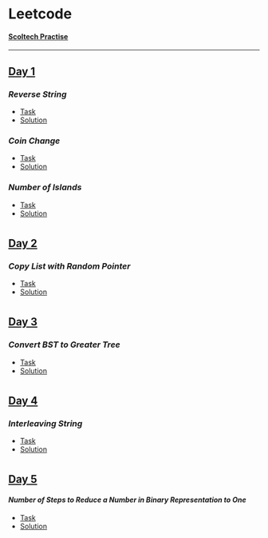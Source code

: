 # Leetcode
#### [Scoltech Practise](https://github.com/SkoltechSummerCamp)
____
## [Day 1](https://github.com/Klanick/Leetcode/tree/main/day_1)
### *Reverse String*
* [Task](https://leetcode.com/problems/reverse-string/)
* [Solution](https://github.com/Klanick/Leetcode/blob/main/day_1/solution1.cpp)

### *Coin Change*
* [Task](https://leetcode.com/problems/coin-change/)
* [Solution](https://github.com/Klanick/Leetcode/blob/main/day_1/solution2.cpp)

### *Number of Islands*
* [Task](https://leetcode.com/problems/number-of-islands/)
* [Solution](https://github.com/Klanick/Leetcode/blob/main/day_1/solution3.cpp)
#
## [Day 2](https://github.com/Klanick/Leetcode/tree/main/day_2)
### *Copy List with Random Pointer*
* [Task](https://leetcode.com/problems/copy-list-with-random-pointer/)
* [Solution](https://github.com/Klanick/Leetcode/blob/main/day_2/Solution.java)
#
## [Day 3](https://github.com/Klanick/Leetcode/tree/main/day_3)
### *Convert BST to Greater Tree*
* [Task](https://leetcode.com/problems/convert-bst-to-greater-tree/)
* [Solution](https://github.com/Klanick/Leetcode/blob/main/day_3/Solution.java)
#
## [Day 4](https://github.com/Klanick/Leetcode/tree/main/day_4)
### *Interleaving String*
* [Task](https://leetcode.com/problems/interleaving-string/)
* [Solution](https://github.com/Klanick/Leetcode/blob/main/day_4/solution.cpp)
#
## [Day 5](https://github.com/Klanick/Leetcode/tree/main/day_5)
#### *Number of Steps to Reduce a Number in Binary Representation to One*
* [Task](https://leetcode.com/problems/number-of-steps-to-reduce-a-number-in-binary-representation-to-one/)
* [Solution](https://github.com/Klanick/Leetcode/blob/main/day_5/solution.cpp)
